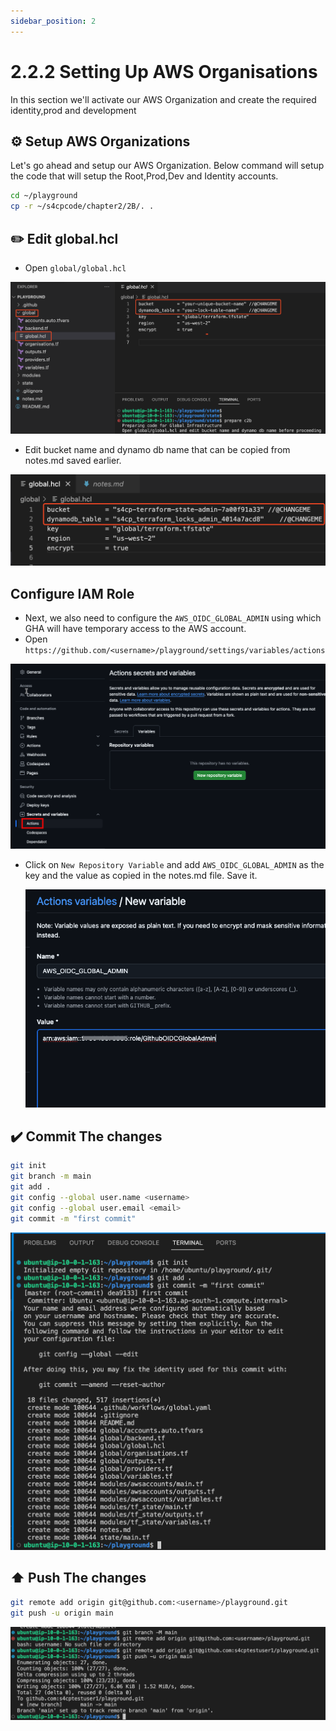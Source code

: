```yaml
---
sidebar_position: 2
---
```


# 2.2.2 Setting Up AWS Organisations

In this section we'll activate our AWS Organization and create the required identity,prod and development 

## ⚙️ Setup AWS Organizations

Let's go ahead and setup our AWS Organization. Below command will setup the code that will setup the Root,Prod,Dev and Identity accounts.

```bash
cd ~/playground
cp -r ~/s4cpcode/chapter2/2B/. .
```

## ✏️ Edit global.hcl

- Open `global/global.hcl`

![](img/2B_1.png)

- Edit bucket name and dynamo db name that can be copied from notes.md saved earlier.

![](img/2B_2.png)

## Configure IAM Role

- Next, we also need to configure the `AWS_OIDC_GLOBAL_ADMIN` using which GHA will have temporary access to the AWS account.
- Open `https://github.com/<username>/playground/settings/variables/actions`

![](img/github_config.png)

- Click on `New Repository Variable` and add `AWS_OIDC_GLOBAL_ADMIN` as the key and the value as copied in the notes.md file. Save it.
  
  ![](img/new_repository_variable.png)



## ✔️ Commit The changes

```bash
git init
git branch -m main
git add .
git config --global user.name <username>
git config --global user.email <email>
git commit -m "first commit"
```

![](img/2B_3.png)

## ⬆️ Push The changes

```bash
git remote add origin git@github.com:<username>/playground.git
git push -u origin main
```

![](img/2B_4.png)
